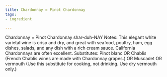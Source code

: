 ```yaml
---
title: Chardonnay = Pinot Chardonnay
tags:
- ingredient

---
```

Chardonnay = Pinot Chardonnay shar-duh-NAY Notes: This elegant white varietal wine is crisp and dry, and great with seafood, poultry, ham, egg dishes, salads, and any dish with a rich cream sauce. California Chardonnays are often excellent. Substitutes: Pinot blanc OR Chablis (French Chablis wines are made with Chardonnay grapes.) OR Muscadet OR vermouth (Use this substitute for cooking, not drinking. Use dry vermouth only.)
